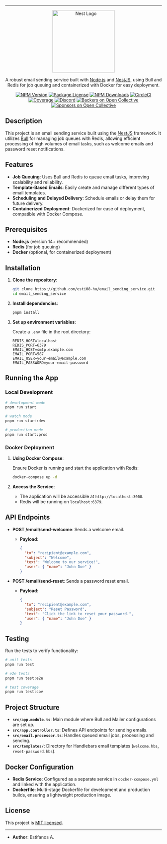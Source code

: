 
---

<p align="center">
  <a href="http://nestjs.com/" target="blank"><img src="https://nestjs.com/img/logo-small.svg" width="200" alt="Nest Logo" /></a>
</p>

  <p align="center">A robust email sending service built with <a href="http://nodejs.org" target="_blank">Node.js</a> and <a href="https://nestjs.com/" target="_blank">NestJS</a>, using Bull and Redis for job queuing and containerized with Docker for easy deployment.</p>
    <p align="center">
<a href="https://www.npmjs.com/~nestjscore" target="_blank"><img src="https://img.shields.io/npm/v/@nestjs/core.svg" alt="NPM Version" /></a>
<a href="https://www.npmjs.com/~nestjscore" target="_blank"><img src="https://img.shields.io/npm/l/@nestjs/core.svg" alt="Package License" /></a>
<a href="https://www.npmjs.com/~nestjscore" target="_blank"><img src="https://img.shields.io/npm/dm/@nestjs/common.svg" alt="NPM Downloads" /></a>
<a href="https://circleci.com/gh/nestjs/nest" target="_blank"><img src="https://img.shields.io/circleci/build/github/nestjs/nest/master" alt="CircleCI" /></a>
<a href="https://coveralls.io/github/nestjs/nest?branch=master" target="_blank"><img src="https://coveralls.io/repos/github/nestjs/nest/badge.svg?branch=master#9" alt="Coverage" /></a>
<a href="https://discord.gg/G7Qnnhy" target="_blank"><img src="https://img.shields.io/badge/discord-online-brightgreen.svg" alt="Discord"/></a>
<a href="https://opencollective.com/nest#backer" target="_blank"><img src="https://opencollective.com/nest/backers/badge.svg" alt="Backers on Open Collective" /></a>
<a href="https://opencollective.com/nest#sponsor" target="_blank"><img src="https://opencollective.com/nest/sponsors/badge.svg" alt="Sponsors on Open Collective" /></a>
</p>

## Description

This project is an email sending service built using the [NestJS](https://nestjs.com/) framework. It utilizes [Bull](https://github.com/OptimalBits/bull) for managing job queues with Redis, allowing efficient processing of high volumes of email tasks, such as welcome emails and password reset notifications.

## Features

- **Job Queuing**: Uses Bull and Redis to queue email tasks, improving scalability and reliability.
- **Template-Based Emails**: Easily create and manage different types of email templates.
- **Scheduling and Delayed Delivery**: Schedule emails or delay them for future delivery.
- **Containerized Deployment**: Dockerized for ease of deployment, compatible with Docker Compose.

## Prerequisites

- **Node.js** (version 14+ recommended)
- **Redis** (for job queuing)
- **Docker** (optional, for containerized deployment)

## Installation

1. **Clone the repository**:
   ```bash
   git clone https://github.com/esti08-hu/email_sending_service.git
   cd email_sending_service
   ```

2. **Install dependencies**:
   ```bash
   pnpm install
   ```

3. **Set up environment variables**:

   Create a `.env` file in the root directory:
   ```plaintext
   REDIS_HOST=localhost
   REDIS_PORT=6379
   EMAIL_HOST=smtp.example.com
   EMAIL_PORT=587
   EMAIL_USER=your-email@example.com
   EMAIL_PASSWORD=your-email-password
   ```

## Running the App

### Local Development

```bash
# development mode
pnpm run start

# watch mode
pnpm run start:dev

# production mode
pnpm run start:prod
```

### Docker Deployment

1. **Using Docker Compose**:

   Ensure Docker is running and start the application with Redis:
   ```bash
   docker-compose up -d
   ```

2. **Access the Service**:
   - The application will be accessible at `http://localhost:3000`.
   - Redis will be running on `localhost:6379`.

## API Endpoints

- **POST /email/send-welcome**: Sends a welcome email.
  - **Payload**:
    ```json
    {
      "to": "recipient@example.com",
      "subject": "Welcome",
      "text": "Welcome to our service!",
      "user": { "name": "John Doe" }
    }
    ```

- **POST /email/send-reset**: Sends a password reset email.
  - **Payload**:
    ```json
    {
      "to": "recipient@example.com",
      "subject": "Reset Password",
      "text": "Click the link to reset your password.",
      "user": { "name": "John Doe" }
    }
    ```

## Testing

Run the tests to verify functionality:

```bash
# unit tests
pnpm run test

# e2e tests
pnpm run test:e2e

# test coverage
pnpm run test:cov
```

## Project Structure

- **`src/app.module.ts`**: Main module where Bull and Mailer configurations are set up.
- **`src/app.controller.ts`**: Defines API endpoints for sending emails.
- **`src/email.processor.ts`**: Handles queued email jobs, processing and sending.
- **`src/templates/`**: Directory for Handlebars email templates (`welcome.hbs`, `reset-password.hbs`).

## Docker Configuration

- **Redis Service**: Configured as a separate service in `docker-compose.yml` and linked with the application.
- **Dockerfile**: Multi-stage Dockerfile for development and production builds, ensuring a lightweight production image.


## License

This project is [MIT licensed](LICENSE).

---

- **Author**: Estifanos A.
